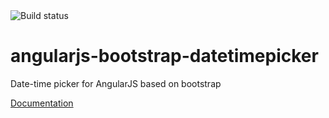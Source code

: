 <img src="https://api.travis-ci.org/DostalTomas/angularjs-bootstrap-datetimepicker.svg?branch=master" alt="Build status" title="Build status">
        
# angularjs-bootstrap-datetimepicker
Date-time picker for AngularJS based on bootstrap

[Documentation](https://dostaltomas.github.io/angularjs-bootstrap-datetimepicker/#/api/angularjs-bootstrap-datetimepicker)
